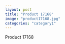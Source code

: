 ```yaml
---
layout: post
title: "Product 17168"
image: "product17168.jpg"
categories: "category1"
---
```

Product 17168
